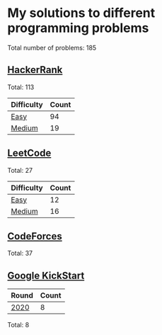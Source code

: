 # My solutions to different programming problems

Total number of problems: 185

## [HackerRank][hackerrank]

Total: 113

| Difficulty                  | Count |
| --------------------------- | ----- |
| [Easy][hackerrank_easy]     | 94    |
| [Medium][hackerrank_medium] | 19    |

## [LeetCode][leetcode]

Total: 27

| Difficulty                | Count |
| ------------------------- | ----- |
| [Easy][leetcode_easy]     | 12    |
| [Medium][leetcode_medium] | 16    |

## [CodeForces][codeforces]

Total: 37

## [Google KickStart][kickstart]
| Round                  | Count |
| ---------------------- | ----- |
| [2020][kickstart_2020] | 8     |

Total: 8

[hackerrank]: ./HackerRank
[hackerrank_easy]: ./HackerRank/Easy
[hackerrank_medium]: ./HackerRank/Medium
[leetcode]: ./LeetCode
[leetcode_easy]: ./LeetCode/Easy
[leetcode_medium]: ./LeetCode/Medium
[codeforces]: ./CodeForces
[kickstart]: ./GoogleKickStart
[kickstart_2020]: ./GoogleKickStart/2020